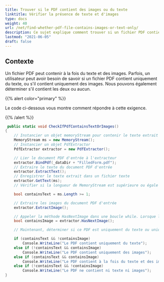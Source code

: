 ```yaml
---
title: Trouver si le PDF contient des images ou du texte
linktitle: Vérifier la présence de texte et d'images
type: docs
weight: 40
url: /net/find-whether-pdf-file-contains-images-or-text-only/
description: Ce sujet explique comment trouver si un fichier PDF contient uniquement des images ou du texte avec la classe PdfExtractor.
lastmod: "2021-06-05"
draft: false
---
```


## Contexte

Un fichier PDF peut contenir à la fois du texte et des images. Parfois, un utilisateur peut avoir besoin de savoir si un fichier PDF contient uniquement du texte, ou s'il contient uniquement des images. Nous pouvons également déterminer s'il contient les deux ou aucun.

{{% alert color="primary" %}}

Le code ci-dessous vous montre comment répondre à cette exigence.

{{% /alert %}}

```csharp
 public static void CheckIfPdfContainsTextOrImages()
{
    // Instancier un objet memoryStream pour contenir le texte extrait du document
    MemoryStream ms = new MemoryStream();
    // Instancier un objet PdfExtractor
    PdfExtractor extractor = new PdfExtractor();

    // Lier le document PDF d'entrée à l'extracteur
    extractor.BindPdf(_dataDir + "FilledForm.pdf");
    // Extraire le texte du document PDF d'entrée
    extractor.ExtractText();
    // Enregistrer le texte extrait dans un fichier texte
    extractor.GetText(ms);
    // Vérifier si la longueur de MemoryStream est supérieure ou égale à 1

    bool containsText = ms.Length >= 1;

    // Extraire les images du document PDF d'entrée
    extractor.ExtractImage();

    // Appeler la méthode HasNextImage dans une boucle while. Lorsque les images seront terminées, la boucle se terminera
    bool containsImage = extractor.HasNextImage();

    // Maintenant, déterminer si ce PDF est uniquement du texte ou uniquement des images

    if (containsText && !containsImage)
        Console.WriteLine("Le PDF contient uniquement du texte");
    else if (!containsText && containsImage)
        Console.WriteLine("Le PDF contient uniquement des images");
    else if (containsText && containsImage)
        Console.WriteLine("Le PDF contient à la fois du texte et des images");
    else if (!containsText && !containsImage)
        Console.WriteLine("Le PDF ne contient ni texte ni images");
}
```